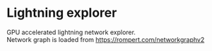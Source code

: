 # Lightning explorer
GPU accelerated lightning network explorer.  
Network graph is loaded from https://rompert.com/networkgraphv2
